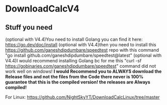 # DownloadCalcV4
## Stuff you need
(optional with V4.4)You need to install Golang you can find it here: https://go.dev/doc/install
(optional with V4.4)then you need to install this https://github.com/ganeshdipdumbare/speedtest repo with this command "go install github.com/ganeshdipdumbare/speedtest@latest"
(optional with V4.4)I would recommend installing Golang bc for me this "curl -sf https://gobinaries.com/ganeshdipdumbare/speedtest" command did not work well on windows!
**I would Recommend you to ALWAYS download the Release files and not the files from the Code there never is 100% guarantee that this is the compiled version! the releases are Always compiled!**

For Linux: https://github.com/NightSkyYT/DownloadCalcLinux/tree/master
